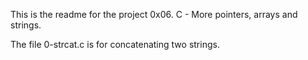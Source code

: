 This is the readme for the project 0x06. C - More pointers, arrays and strings.

The file 0-strcat.c is for concatenating two strings.


